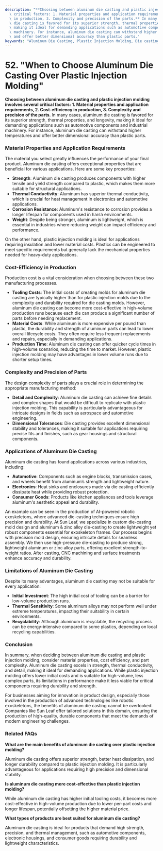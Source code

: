 ```yaml
---
description: "**Choosing between aluminum die casting and plastic injection molding involves several\
  \ critical factors: 1. Material properties and application requirements, 2. Cost-efficiency\
  \ in production, 3. Complexity and precision of the parts.** In many cases, aluminum\
  \ die casting is favored for its superior strength, thermal properties, and longevity,\
  \ making it ideal for demanding applications such as automotive components and industrial\
  \ machinery. For instance, aluminum die casting can withstand higher temperatures\
  \ and offer better dimensional accuracy than plastic parts."
keywords: "Aluminum Die Casting, Plastic Injection Molding, Die casting process, Die-cast aluminum"
---
```

# 52. "When to Choose Aluminum Die Casting Over Plastic Injection Molding"

**Choosing between aluminum die casting and plastic injection molding involves several critical factors: 1. Material properties and application requirements, 2. Cost-efficiency in production, 3. Complexity and precision of the parts.** In many cases, aluminum die casting is favored for its superior strength, thermal properties, and longevity, making it ideal for demanding applications such as automotive components and industrial machinery. For instance, aluminum die casting can withstand higher temperatures and offer better dimensional accuracy than plastic parts.

### **Material Properties and Application Requirements**

The material you select greatly influences the performance of your final product. Aluminum die casting offers exceptional properties that are beneficial for various applications. Here are some key properties:

- **Strength**: Aluminum die casting produces components with higher tensile and yield strength compared to plastic, which makes them more suitable for structural applications.
- **Thermal Conductivity**: Aluminum has superior thermal conductivity, which is crucial for heat management in electronics and automotive applications.
- **Corrosion Resistance**: Aluminum's resistance to corrosion provides a longer lifespan for components used in harsh environments.
- **Weight**: Despite being stronger, aluminum is lightweight, which is essential in industries where reducing weight can impact efficiency and performance.

On the other hand, plastic injection molding is ideal for applications requiring insulation and lower material costs. Plastics can be engineered to meet specific requirements but generally lack the mechanical properties needed for heavy-duty applications.

### **Cost-Efficiency in Production**

Production cost is a vital consideration when choosing between these two manufacturing processes. 

- **Tooling Costs**: The initial costs of creating molds for aluminum die casting are typically higher than for plastic injection molds due to the complexity and durability required for die casting molds. However, aluminum die casting can become more cost-effective in high-volume production runs because each die can produce a significant number of parts before needing replacement.
- **Material Costs**: While aluminum is more expensive per pound than plastic, the durability and strength of aluminum parts can lead to lower overall lifecycle costs. They often require less frequent replacements and repairs, especially in demanding applications.
- **Production Time**: Aluminum die casting can offer quicker cycle times in high-volume scenarios, reducing the time to market. However, plastic injection molding may have advantages in lower volume runs due to shorter setup times.

### **Complexity and Precision of Parts**

The design complexity of parts plays a crucial role in determining the appropriate manufacturing method:

- **Detail and Complexity**: Aluminum die casting can achieve fine details and complex shapes that would be difficult to replicate with plastic injection molding. This capability is particularly advantageous for intricate designs in fields such as aerospace and automotive engineering.
- **Dimensional Tolerances**: Die casting provides excellent dimensional stability and tolerances, making it suitable for applications requiring precise fits and finishes, such as gear housings and structural components.

### **Applications of Aluminum Die Casting**

Aluminum die casting has found applications across various industries, including:

- **Automotive**: Components such as engine blocks, transmission cases, and wheels benefit from aluminum’s strength and lightweight nature.
- **Electronics**: Heat sinks and enclosures made via die casting efficiently dissipate heat while providing robust protection.
- **Consumer Goods**: Products like kitchen appliances and tools leverage aluminum's aesthetic appeal and durability.

An example can be seen in the production of AI-powered robotic exoskeletons, where advanced die-casting techniques ensure high precision and durability. At Sun Leaf, we specialize in custom die-casting mold design and aluminum & zinc alloy die-casting to create lightweight yet robust components essential for exoskeleton frames. Our process begins with precision mold design, ensuring intricate details for seamless assembly. We then use high-pressure die-casting to produce strong, lightweight aluminum or zinc alloy parts, offering excellent strength-to-weight ratios. After casting, CNC machining and surface treatments enhance accuracy and durability.

### **Limitations of Aluminum Die Casting**

Despite its many advantages, aluminum die casting may not be suitable for every application:

- **Initial Investment**: The high initial cost of tooling can be a barrier for low-volume production runs.
- **Thermal Sensitivity**: Some aluminum alloys may not perform well under extreme temperatures, impacting their suitability in certain environments.
- **Recyclability**: Although aluminum is recyclable, the recycling process can be energy-intensive compared to some plastics, depending on local recycling capabilities.

### **Conclusion**

In summary, when deciding between aluminum die casting and plastic injection molding, consider material properties, cost efficiency, and part complexity. Aluminum die casting excels in strength, thermal conductivity, and detail, making it ideal for demanding applications. While plastic injection molding offers lower initial costs and is suitable for high-volume, less complex parts, its limitations in performance make it less viable for critical components requiring durability and strength.

For businesses aiming for innovation in product design, especially those involved in the production of advanced technologies like robotic exoskeletons, the benefits of aluminum die casting cannot be overlooked. Companies like Sun Leaf offer tailored solutions in this domain, ensuring the production of high-quality, durable components that meet the demands of modern engineering challenges.

### Related FAQs

**What are the main benefits of aluminum die casting over plastic injection molding?**

Aluminum die casting offers superior strength, better heat dissipation, and longer durability compared to plastic injection molding. It is particularly advantageous for applications requiring high precision and dimensional stability.

**Is aluminum die casting more cost-effective than plastic injection molding?**

While aluminum die casting has higher initial tooling costs, it becomes more cost-effective in high-volume production due to lower per-part costs and longer lifespan, potentially offsetting the higher material price.

**What types of products are best suited for aluminum die casting?**

Aluminum die casting is ideal for products that demand high strength, precision, and thermal management, such as automotive components, electronic housings, and consumer goods requiring durability and lightweight characteristics.
